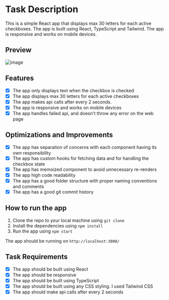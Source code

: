 # Task Description

This is a simple React app that displays max 30 letters for each active checkboxes. The app is built using React, TypeScript and Tailwind. The app is responsive and works on mobile devices.

## Preview
![image](https://github.com/shreya0204/navirego-react-task/assets/78657883/8421f72e-f4f3-47da-8662-da5cd4edb09a)

## Features

- [x] The app only displays text when the checkbox is checked
- [x] The app displays max 30 letters for each active checkboxes
- [x] The app makes api calls after every 2 seconds.
- [x] The app is responsive and works on mobile devices
- [x] The app handles failed api, and doesn't throw any error on the web page

## Optimizations and Improvements

- [x] The app has separation of concerns with each component having its own responsibility
- [x] The app has custom hooks for fetching data and for handling the checkbox state
- [x] The app has memoized component to avoid unnecessary re-renders
- [x] The app high code readability
- [x] The app has a good folder structure with proper naming conventions and comments
- [x] The app has a good git commit history

## How to run the app

1. Clone the repo to your local machine using `git clone`
2. Install the dependencies using `npm install`
3. Run the app using `npm start`

The app should be running on `http://localhost:3000/`

## Task Requirements

- [x] The app should be built using React
- [x] The app should be responsive
- [x] The app should be built using TypeScript
- [x] The app should be built using any CSS styling. I used Tailwind CSS
- [x] The app should make api calls after every 2 seconds
